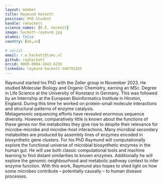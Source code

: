 ```yaml
---                                                                                                                                                                                                 
layout: member
title: Raymund Hackett
position: PhD Student
handle: rehackett
science_names: [R.E. Hackett] 
image: hackett-raymund.jpg
alumni: false
country: [de,us]
 
# social
email: r.e.hackett@lumc.nl
github: rayhackett
orcid: 0009-0004-1843-623X
linkedin: raymund-hackett-3407912b5
---
```

 
Raymund started his PhD with the Zeller group in November 2023. He studied Molecular Biology and Organic Chemistry, earning an MSc. Degree in Life Science at the University of Konstanz in Germany. This was followed by an Internship at the European Bioinformatics Institute in Hinxton, England. During this time he worked on protein-small molecule interactions and structural patterns of enzyme catalysis.  
Metagenomic sequencing efforts have revealed enormous sequence diversity. However, comparatively little is known about the functions of these genes nor the metabolites they give rise to despite their relevance for microbe-microbe and microbe-host interactions. Many microbial secondary metabolites are produced by assembly lines of enzymes encoded in biosynthetic gene clusters. For his PhD Raymund will computationally explore the functional universe of microbial biosynthetic enzymes in the human gut. He will use both classic computational tools and machine learning to find distant similarities to known enzymes. Additionally he will explore the genomic neighbourhood and metabolic pathway context to infer enzyme function. With this work, Raymund also hopes to shed light on how some microbes contribute – potentially causally – to human disease processes.   
